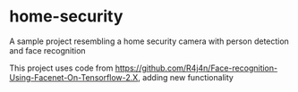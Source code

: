 # home-security
A sample project resembling a home security camera with person detection and face recognition

This project uses code from https://github.com/R4j4n/Face-recognition-Using-Facenet-On-Tensorflow-2.X, adding new functionality

